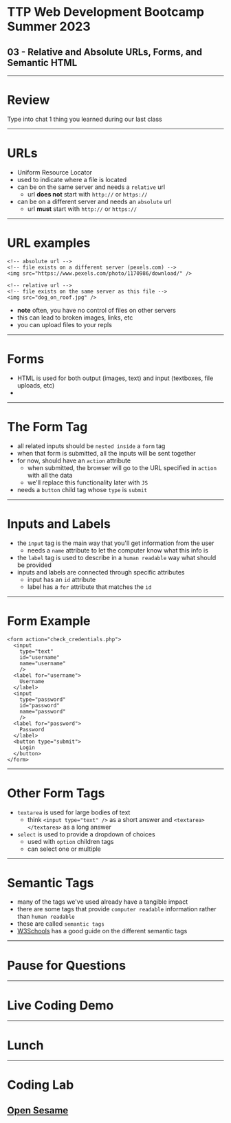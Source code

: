# TTP Web Development Bootcamp Summer 2023
## 03 - Relative and Absolute URLs, Forms, and Semantic HTML

---

# Review
Type into chat 1 thing you learned during our last class

---

# URLs

- Uniform Resource Locator
- used to indicate where a file is located
- can be on the same server and needs a `relative` url
  - url **does not** start with `http://` or `https://`
- can be on a different server and needs an `absolute` url
  - url **must** start with `http://` or `https://`

---

# URL examples

```
<!-- absolute url -->
<!-- file exists on a different server (pexels.com) -->
<img src="https://www.pexels.com/photo/1170986/download/" />

<!-- relative url -->
<!-- file exists on the same server as this file -->
<img src="dog_on_roof.jpg" />
```

- **note** often, you have no control of files on other servers
- this can lead to broken images, links, etc
- you can upload files to your repls

---

# Forms

- HTML is used for both output (images, text) and input (textboxes, file uploads, etc)
- 

---

# The Form Tag

- all related inputs should be `nested inside` a `form` tag
- when that form is submitted, all the inputs will be sent together
- for now, should have an `action` attribute
  - when submitted, the browser will go to the URL specified in `action` with all the data
  - we'll replace this functionality later with `JS`
- needs a `button` child tag whose `type` is `submit`

---

# Inputs and Labels

- the `input` tag is the main way that you'll get information from the user
  - needs a `name` attribute to let the computer know what this info is
- the `label` tag is used to describe in a `human readable` way what should be provided
- inputs and labels are connected through specific attributes
  - input has an `id` attribute
  - label has a `for` attribute that matches the `id`

---

# Form Example

```
<form action="check_credentials.php">
  <input
    type="text"
	id="username"
	name="username"
	/>
  <label for="username">
	Username
  </label>
  <input
    type="password"
	id="password"
	name="password"
	/>
  <label for="password">
	Password
  </label>
  <button type="submit">
    Login
  </button>
</form>
```

---

# Other Form Tags

- `textarea` is used for large bodies of text
  - think `<input type="text" />` as a short answer and `<textarea></textarea>` as a long answer
- `select` is used to provide a dropdown of choices
  - used with `option` children tags
  - can select one or multiple

---

# Semantic Tags

- many of the tags we've used already have a tangible impact
- there are some tags that provide `computer readable` information rather than `human readable`
- these are called `semantic tags`
- [W3Schools](https://www.w3schools.com/html/html5_semantic_elements.asp) has a good guide on the different semantic tags


---

# Pause for Questions

---

# Live Coding Demo

---

# Lunch

---

# Coding Lab
## [Open Sesame](https://replit.com/@jonchin/03-Open-Sesame)
